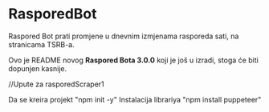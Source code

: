 # RasporedBot

Raspored Bot prati promjene u dnevnim izmjenama rasporeda sati, na stranicama TSRB-a.

Ovo je README novog **Raspored Bota 3.0.0** koji je još u izradi, stoga će biti dopunjen kasnije.

//Upute za rasporedScraper1

Da se kreira projekt "npm init -y"
Instalacija librariya "npm install puppeteer"

